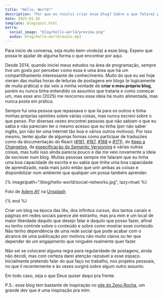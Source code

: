 ```yaml
---
title: "Hello, World!"
description: "Por que eu resolvi criar esse blog? Sobre o que falarei por aqui?"
date: 2025-01-26
template: blog/post.html
extra:
  social_image: "blog/hello-world/preview.png"
  audio: blog/hello-world/audio.mp3
---
```


Para início de conversa, seja muito bem-vindo(a) a esse blog. Espero que possa te ajudar de alguma forma o que encontrar por aqui.

Desde 2014, quando iniciei meus estudos na área de programação, sempre tive um gosto por perceber como essa é uma área que há um compartilhamento interessante de conhecimento. Muito do que eu sei hoje vieram das muitas horas de leituras de postagens em blogs (e logicamente de muita prática) e daí veio a minha vontade de **criar o meu próprio blog**, porém eu nunca tinha entendido os assuntos que trataria e como começar um, mas esse ano (2025) me reocorreu essa ideia há muito alimentada, mas nunca posta em prática.

Sempre fui uma pessoa que repassava o que lia para os outros e tinha minhas próprias opiniões sobre várias coisas, mas nunca escrevi sobre o que penso. Por diversas vezes encontrei pessoas que não sabiam o que eu sabia e não pareciam ter o mesmo acesso que eu tinha (por não saber inglês, por não ter uma internet tão boa e vários outros motivos). Por isso mesmo, tentei ajudar de algumas formas como participar de traduções como da documentação do React ([#161](https://github.com/reactjs/pt-br.react.dev/pull/161), [#167](https://github.com/reactjs/pt-br.react.dev/pull/167), [#168](https://github.com/reactjs/pt-br.react.dev/pull/168) e [#171](https://github.com/reactjs/pt-br.react.dev/pull/171)), do [Keep a Changelog](https://github.com/olivierlacan/keep-a-changelog/pull/577), da [especificação do Semantic Versioning](https://github.com/semver/semver.org/pull/430) e várias outras coisas, mas tudo isso ainda parecia pouco e daí me veio novamente a ideia de escrever num blog. Muitas pessoas sempre me falaram que eu tinha uma boa capacidade de escrita e eu sabia que tinha uma boa capacidade de aprendizado, nada mais justo então que unir ambas as coisas e disponibilizar num ambiente que qualquer um possa também aprender.

{% image(path="/blog/hello-world/social-networks.jpg", lazy=true) %}

Foto de [Adem AY](https://unsplash.com/pt-br/@ademay?utm_content=creditCopyText&utm_medium=referral&utm_source=unsplash) na [Unsplash](https://unsplash.com/pt-br/fotografias/dispositivo-digital-branco-e-rosa-Tk9m_HP4rgQ?utm_content=creditCopyText&utm_medium=referral&utm_source=unsplash)

{% end %}

Criar um blog na época das IAs, dos infinitos cursos, dos tantos canais e páginas em redes sociais parece até estranho, mas pra mim é um local de maior liberdade daquilo que desejo falar e daquilo que posso fazer, afinal eu tenho controle sobre o conteúdo e sobre como mostrar esse conteúdo. Não tenho dependência de uma rede social que pode acabar com o alcance de uma publicação por motivos não muito claros ou ter que depender de um engajamento que ninguém realmente quer fazer.

Não sei se colocarei alguma regra para regularidade de postagens, ainda não decidi, mas com certeza darei atenção razoável a esse espaço. Inicialmente pretendo falar do que faço no trabalho, nos projetos pessoais, no que li recentemente e às vezes surgirá sobre algum outro assunto.

Em todo caso, seja o que Deus quiser daqui pra frente.

P.S.: esse blog tem bastante de inspiração no [site do Zeno Rocha](https://zenorocha.com/), um grande dev que é uma inspiração pra mim.
